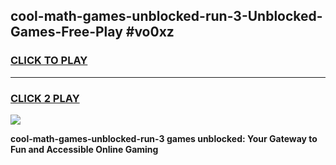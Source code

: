 
## cool-math-games-unblocked-run-3-Unblocked-Games-Free-Play #vo0xz
<h3>
<a href="https://us.freeplayer.one?title=cool-math-games-unblocked-run-3&ref=9M">CLICK TO PLAY</a></h3>
<hr>

<h3>
<a href="https://us.freeplayer.one?title=cool-math-games-unblocked-run-3&ref=9M">CLICK 2 PLAY</a>
  
</h3>

<a href="https://us.freeplayer.one?title=cool-math-games-unblocked-run-3&ref=9M"><img src="https://clearcache.store/games.png"></a>


**cool-math-games-unblocked-run-3 games unblocked: Your Gateway to Fun and Accessible Online Gaming**
